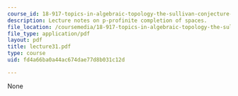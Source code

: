 ```yaml
---
course_id: 18-917-topics-in-algebraic-topology-the-sullivan-conjecture-fall-2007
description: Lecture notes on p-profinite completion of spaces.
file_location: /coursemedia/18-917-topics-in-algebraic-topology-the-sullivan-conjecture-fall-2007/fd4a66ba0a44ac674dae77d8b031c12d_lecture31.pdf
file_type: application/pdf
layout: pdf
title: lecture31.pdf
type: course
uid: fd4a66ba0a44ac674dae77d8b031c12d

---
```

None